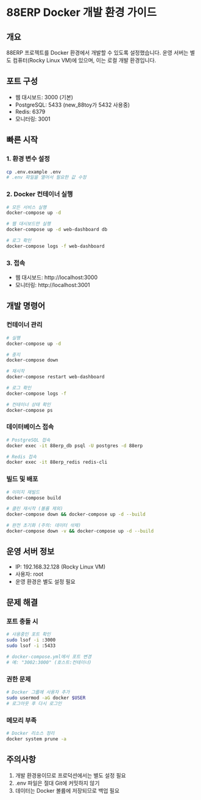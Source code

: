 # 88ERP Docker 개발 환경 가이드

## 개요
88ERP 프로젝트를 Docker 환경에서 개발할 수 있도록 설정했습니다.
운영 서버는 별도 컴퓨터(Rocky Linux VM)에 있으며, 이는 로컬 개발 환경입니다.

## 포트 구성
- 웹 대시보드: 3000 (기본)
- PostgreSQL: 5433 (new_88toy가 5432 사용중)
- Redis: 6379
- 모니터링: 3001

## 빠른 시작

### 1. 환경 변수 설정
```bash
cp .env.example .env
# .env 파일을 열어서 필요한 값 수정
```

### 2. Docker 컨테이너 실행
```bash
# 모든 서비스 실행
docker-compose up -d

# 웹 대시보드만 실행
docker-compose up -d web-dashboard db

# 로그 확인
docker-compose logs -f web-dashboard
```

### 3. 접속
- 웹 대시보드: http://localhost:3000
- 모니터링: http://localhost:3001

## 개발 명령어

### 컨테이너 관리
```bash
# 실행
docker-compose up -d

# 중지
docker-compose down

# 재시작
docker-compose restart web-dashboard

# 로그 확인
docker-compose logs -f

# 컨테이너 상태 확인
docker-compose ps
```

### 데이터베이스 접속
```bash
# PostgreSQL 접속
docker exec -it 88erp_db psql -U postgres -d 88erp

# Redis 접속
docker exec -it 88erp_redis redis-cli
```

### 빌드 및 배포
```bash
# 이미지 재빌드
docker-compose build

# 클린 재시작 (볼륨 제외)
docker-compose down && docker-compose up -d --build

# 완전 초기화 (주의: 데이터 삭제)
docker-compose down -v && docker-compose up -d --build
```

## 운영 서버 정보
- IP: 192.168.32.128 (Rocky Linux VM)
- 사용자: root
- 운영 환경은 별도 설정 필요

## 문제 해결

### 포트 충돌 시
```bash
# 사용중인 포트 확인
sudo lsof -i :3000
sudo lsof -i :5433

# docker-compose.yml에서 포트 변경
# 예: "3002:3000" (호스트:컨테이너)
```

### 권한 문제
```bash
# Docker 그룹에 사용자 추가
sudo usermod -aG docker $USER
# 로그아웃 후 다시 로그인
```

### 메모리 부족
```bash
# Docker 리소스 정리
docker system prune -a
```

## 주의사항
1. 개발 환경용이므로 프로덕션에서는 별도 설정 필요
2. .env 파일은 절대 Git에 커밋하지 않기
3. 데이터는 Docker 볼륨에 저장되므로 백업 필요
